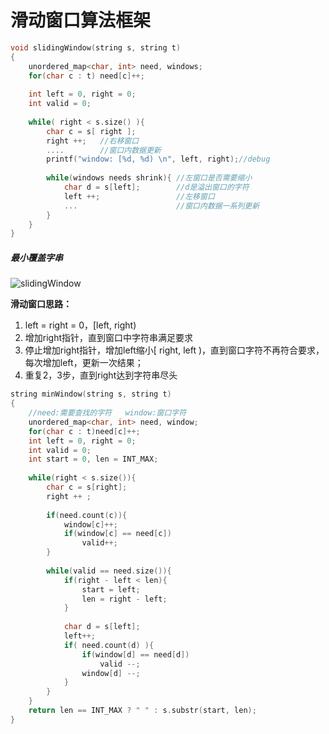 # 滑动窗口算法框架

```c++
void slidingWindow(string s, string t)
{
	unordered_map<char, int> need, windows;
    for(char c : t) need[c]++;
    
    int left = 0, right = 0;
    int valid = 0;
    
    while( right < s.size() ){
        char c = s[ right ];
        right ++;   //右移窗口
        ....        //窗口内数据更新
        printf("window: [%d, %d) \n", left, right);//debug
        
        while(windows needs shrink){ //左窗口是否需要缩小
            char d = s[left];        //d是溢出窗口的字符
            left ++;                 //左移窗口
            ...                      //窗口内数据一系列更新
        }
    }
}
```

##### 最小覆盖字串

![slidingWindow](pic\slidingWindow.jpg)



**滑动窗口思路：**

1. left = right = 0，[left, right)
2. 增加right指针，直到窗口中字符串满足要求
3. 停止增加right指针，增加left缩小[ right, left )，直到窗口字符不再符合要求，每次增加left，更新一次结果；
4. 重复2，3步，直到right达到字符串尽头

```c++
string minWindow(string s, string t)
{
    //need:需要查找的字符   window:窗口字符
    unordered_map<char, int> need, window;
    for(char c : t)need[c]++;
    int left = 0, right = 0;
    int valid = 0;
    int start = 0, len = INT_MAX;
    
   	while(right < s.size()){
        char c = s[right];
        right ++ ;
        
        if(need.count(c)){
            window[c]++;
            if(window[c] == need[c])
                valid++;
        }
        
        while(valid == need.size()){
            if(right - left < len){
				start = left;
                len = right - left;
            }
            
            char d = s[left];
            left++;
            if( need.count(d) ){
             	if(window[d] == need[d])
                    valid --;
                window[d] --;
            }
        }
    }
    return len == INT_MAX ? " " : s.substr(start, len);
}
```





























